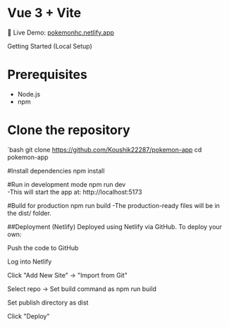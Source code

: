 # Vue 3 + Vite

🔗 Live Demo: [pokemonhc.netlify.app](https://pokemonhc.netlify.app)

Getting Started (Local Setup)

# Prerequisites

- Node.js 
- npm 

# Clone  the repository

`bash
git clone https://github.com/Koushik22287/pokemon-app
cd pokemon-app

#Install dependencies
npm install

#Run in development mode
npm run dev  
-This will start the app at: http://localhost:5173

#Build for production
npm run build
-The production-ready files will be in the dist/ folder.

##Deployment (Netlify)
Deployed using Netlify via GitHub. To deploy your own:

Push the code to GitHub

Log into Netlify

Click "Add New Site" → "Import from Git"

Select repo → Set build command as npm run build

Set publish directory as dist

Click "Deploy"

